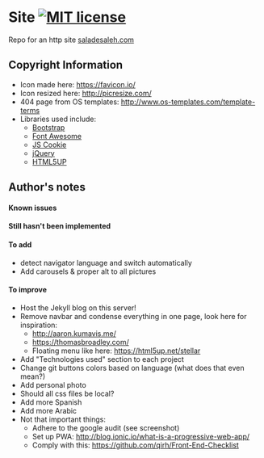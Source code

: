 # Site [![MIT license](https://img.shields.io/badge/license-MIT-lightgrey.svg)](https://raw.githubusercontent.com/qirh/site/master/LICENSE)
Repo for an http site [saladesaleh.com](http://saladesaleh.com)

## Copyright Information
* Icon made here: https://favicon.io/
* Icon resized here: http://picresize.com/
* 404 page from OS templates: http://www.os-templates.com/template-terms
* Libraries used include:
    * [Bootstrap](https://getbootstrap.com/)
    * [Font Awesome](http://fontawesome.io/)
    * [JS Cookie](https://github.com/js-cookie/js-cookie)
    * [jQuery](https://jquery.com/)
    * [HTML5UP](https://html5up.net/)

## Author's notes
#### Known issues
#### Still hasn't been implemented
#### To add
* detect navigator language and switch automatically
* Add carousels & proper alt to all pictures
#### To improve
* Host the Jekyll blog on this server!
* Remove navbar and condense everything in one page, look here for inspiration:
    * http://aaron.kumavis.me/
    * https://thomasbroadley.com/
    * Floating menu like here: https://html5up.net/stellar
* Add "Technologies used" section to each project
* Change git buttons colors based on language (what does that even mean?)
* Add personal photo
* Should all css files be local?
* Add more Spanish
* Add more Arabic
* Not that important things:
    * Adhere to the google audit (see screenshot)
    * Set up PWA: http://blog.ionic.io/what-is-a-progressive-web-app/
    * Comply with this: https://github.com/qirh/Front-End-Checklist
